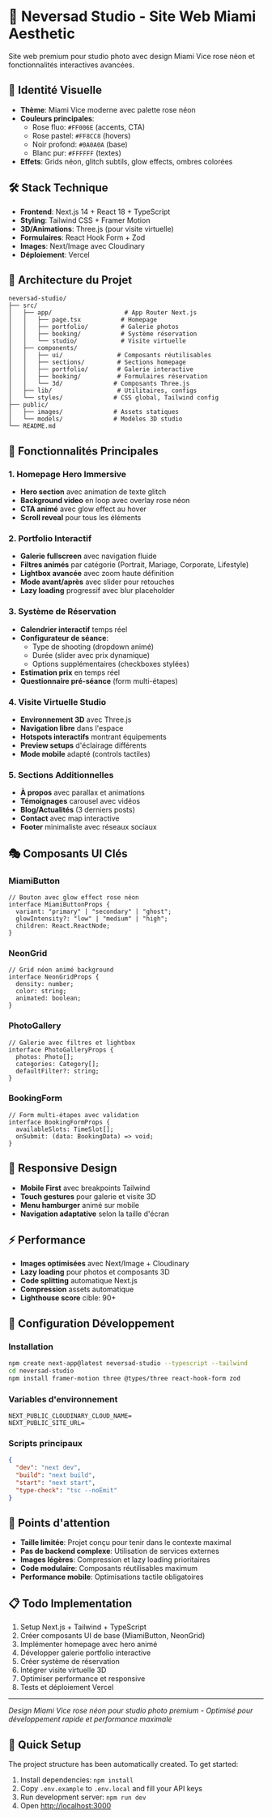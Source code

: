 # 🌴 Neversad Studio - Site Web Miami Aesthetic

Site web premium pour studio photo avec design Miami Vice rose néon et fonctionnalités interactives avancées.

## 🎨 Identité Visuelle

- **Thème**: Miami Vice moderne avec palette rose néon
- **Couleurs principales**:
  - Rose fluo: `#FF006E` (accents, CTA)
  - Rose pastel: `#FF8CC8` (hovers)
  - Noir profond: `#0A0A0A` (base)
  - Blanc pur: `#FFFFFF` (textes)
- **Effets**: Grids néon, glitch subtils, glow effects, ombres colorées

## 🛠 Stack Technique

- **Frontend**: Next.js 14 + React 18 + TypeScript
- **Styling**: Tailwind CSS + Framer Motion
- **3D/Animations**: Three.js (pour visite virtuelle)
- **Formulaires**: React Hook Form + Zod
- **Images**: Next/Image avec Cloudinary
- **Déploiement**: Vercel

## 📁 Architecture du Projet

```
neversad-studio/
├── src/
│   ├── app/                    # App Router Next.js
│   │   ├── page.tsx           # Homepage
│   │   ├── portfolio/         # Galerie photos
│   │   ├── booking/           # Système réservation
│   │   └── studio/            # Visite virtuelle
│   ├── components/
│   │   ├── ui/               # Composants réutilisables
│   │   ├── sections/         # Sections homepage
│   │   ├── portfolio/        # Galerie interactive
│   │   ├── booking/          # Formulaires réservation
│   │   └── 3d/              # Composants Three.js
│   ├── lib/                  # Utilitaires, configs
│   └── styles/              # CSS global, Tailwind config
├── public/
│   ├── images/              # Assets statiques
│   └── models/              # Modèles 3D studio
└── README.md
```

## 🚀 Fonctionnalités Principales

### 1. Homepage Hero Immersive

- **Hero section** avec animation de texte glitch
- **Background video** en loop avec overlay rose néon
- **CTA animé** avec glow effect au hover
- **Scroll reveal** pour tous les éléments

### 2. Portfolio Interactif

- **Galerie fullscreen** avec navigation fluide
- **Filtres animés** par catégorie (Portrait, Mariage, Corporate, Lifestyle)
- **Lightbox avancée** avec zoom haute définition
- **Mode avant/après** avec slider pour retouches
- **Lazy loading** progressif avec blur placeholder

### 3. Système de Réservation

- **Calendrier interactif** temps réel
- **Configurateur de séance**:
  - Type de shooting (dropdown animé)
  - Durée (slider avec prix dynamique)
  - Options supplémentaires (checkboxes stylées)
- **Estimation prix** en temps réel
- **Questionnaire pré-séance** (form multi-étapes)

### 4. Visite Virtuelle Studio

- **Environnement 3D** avec Three.js
- **Navigation libre** dans l'espace
- **Hotspots interactifs** montrant équipements
- **Preview setups** d'éclairage différents
- **Mode mobile** adapté (controls tactiles)

### 5. Sections Additionnelles

- **À propos** avec parallax et animations
- **Témoignages** carousel avec vidéos
- **Blog/Actualités** (3 derniers posts)
- **Contact** avec map interactive
- **Footer** minimaliste avec réseaux sociaux

## 🎭 Composants UI Clés

### MiamiButton

```tsx
// Bouton avec glow effect rose néon
interface MiamiButtonProps {
  variant: "primary" | "secondary" | "ghost";
  glowIntensity?: "low" | "medium" | "high";
  children: React.ReactNode;
}
```

### NeonGrid

```tsx
// Grid néon animé background
interface NeonGridProps {
  density: number;
  color: string;
  animated: boolean;
}
```

### PhotoGallery

```tsx
// Galerie avec filtres et lightbox
interface PhotoGalleryProps {
  photos: Photo[];
  categories: Category[];
  defaultFilter?: string;
}
```

### BookingForm

```tsx
// Form multi-étapes avec validation
interface BookingFormProps {
  availableSlots: TimeSlot[];
  onSubmit: (data: BookingData) => void;
}
```

## 📱 Responsive Design

- **Mobile First** avec breakpoints Tailwind
- **Touch gestures** pour galerie et visite 3D
- **Menu hamburger** animé sur mobile
- **Navigation adaptative** selon la taille d'écran

## ⚡ Performance

- **Images optimisées** avec Next/Image + Cloudinary
- **Lazy loading** pour photos et composants 3D
- **Code splitting** automatique Next.js
- **Compression** assets automatique
- **Lighthouse score** cible: 90+

## 🔧 Configuration Développement

### Installation

```bash
npm create next-app@latest neversad-studio --typescript --tailwind
cd neversad-studio
npm install framer-motion three @types/three react-hook-form zod
```

### Variables d'environnement

```env
NEXT_PUBLIC_CLOUDINARY_CLOUD_NAME=
NEXT_PUBLIC_SITE_URL=
```

### Scripts principaux

```json
{
  "dev": "next dev",
  "build": "next build",
  "start": "next start",
  "type-check": "tsc --noEmit"
}
```

## 🎯 Points d'attention

- **Taille limitée**: Projet conçu pour tenir dans le contexte maximal
- **Pas de backend complexe**: Utilisation de services externes
- **Images légères**: Compression et lazy loading prioritaires
- **Code modulaire**: Composants réutilisables maximum
- **Performance mobile**: Optimisations tactile obligatoires

## 📋 Todo Implementation

1. Setup Next.js + Tailwind + TypeScript
2. Créer composants UI de base (MiamiButton, NeonGrid)
3. Implémenter homepage avec hero animé
4. Développer galerie portfolio interactive
5. Créer système de réservation
6. Intégrer visite virtuelle 3D
7. Optimiser performance et responsive
8. Tests et déploiement Vercel

---

_Design Miami Vice rose néon pour studio photo premium - Optimisé pour développement rapide et performance maximale_

## 🚀 Quick Setup

The project structure has been automatically created. To get started:

1. Install dependencies: `npm install`
2. Copy `.env.example` to `.env.local` and fill your API keys
3. Run development server: `npm run dev`
4. Open [http://localhost:3000](http://localhost:3000)

